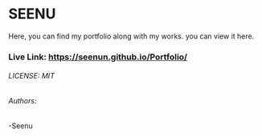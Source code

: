 # SEENU

Here, you can find my portfolio along with my works. you can view it here.

### Live Link:  https://seenun.github.io/Portfolio/

###### LICENSE: MIT
###### Authors:
-Seenu
